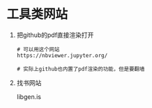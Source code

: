# 工具类网站

1. 把github的pdf直接渲染打开

	```text
	# 可以用这个网站
	https://nbviewer.jupyter.org/

	# 实际上github也内置了pdf渲染的功能，但是要翻墙
	```

1. 找书网站

    libgen.is

